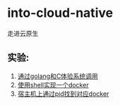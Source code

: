 # into-cloud-native
走进云原生

## 实验:

1. [通过golang和C体验系统调用](labs/lab1/readme.md)
2. [使用shell实现一个docker](labs/lab2/readme.md)
3. [宿主机上通过pid找到对应docker](labs/lab3/readme.md)
